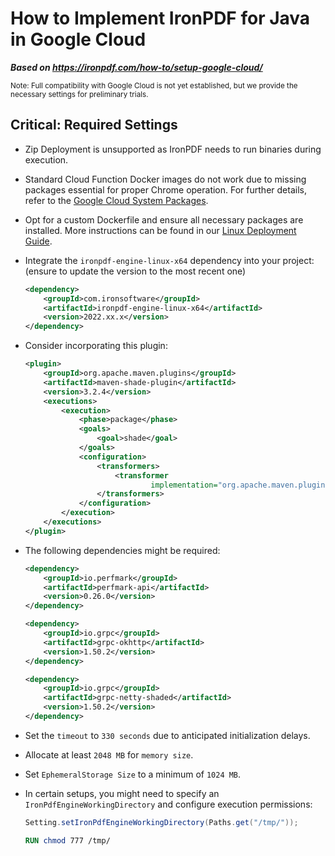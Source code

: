 # How to Implement IronPDF for Java in Google Cloud

***Based on <https://ironpdf.com/how-to/setup-google-cloud/>***


<small>Note: Full compatibility with Google Cloud is not yet established, but we provide the necessary settings for preliminary trials.</small>

## Critical: Required Settings

* Zip Deployment is unsupported as IronPDF needs to run binaries during execution.
* Standard Cloud Function Docker images do not work due to missing packages essential for proper Chrome operation. For further details, refer to the [Google Cloud System Packages](https://cloud.google.com/functions/docs/reference/system-packages).
* Opt for a custom Dockerfile and ensure all necessary packages are installed. More instructions can be found in our [Linux Deployment Guide](https://ironpdf.com/how-to/linux/).
* Integrate the `ironpdf-engine-linux-x64` dependency into your project: (ensure to update the version to the most recent one)

    ```xml
    <dependency>
        <groupId>com.ironsoftware</groupId>
        <artifactId>ironpdf-engine-linux-x64</artifactId>
        <version>2022.xx.x</version>
    </dependency>
    ```

* Consider incorporating this plugin:

    ```xml
    <plugin>
        <groupId>org.apache.maven.plugins</groupId>
        <artifactId>maven-shade-plugin</artifactId>
        <version>3.2.4</version>
        <executions>
            <execution>
                <phase>package</phase>
                <goals>
                    <goal>shade</goal>
                </goals>
                <configuration>
                    <transformers>
                        <transformer
                                implementation="org.apache.maven.plugins.shade.resource.ServicesResourceTransformer"/>
                    </transformers>
                </configuration>
            </execution>
        </executions>
    </plugin>
    ```

* The following dependencies might be required:

    ```xml
    <dependency>
        <groupId>io.perfmark</groupId>
        <artifactId>perfmark-api</artifactId>
        <version>0.26.0</version>
    </dependency>

    <dependency>
        <groupId>io.grpc</groupId>
        <artifactId>grpc-okhttp</artifactId>
        <version>1.50.2</version>
    </dependency>

    <dependency>
        <groupId>io.grpc</groupId>
        <artifactId>grpc-netty-shaded</artifactId>
        <version>1.50.2</version>
    </dependency>
    ```

* Set the `timeout` to `330 seconds` due to anticipated initialization delays.
* Allocate at least `2048 MB` for `memory size`.
* Set `EphemeralStorage Size` to a minimum of `1024 MB`.
* In certain setups, you might need to specify an `IronPdfEngineWorkingDirectory` and configure execution permissions:

    ```java
    Setting.setIronPdfEngineWorkingDirectory(Paths.get("/tmp/"));
    ```

    ```Dockerfile
    RUN chmod 777 /tmp/
    ```